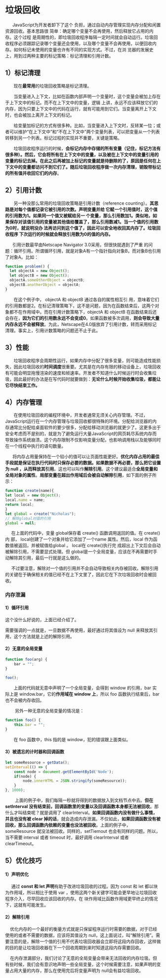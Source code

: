 
# 垃圾回收

       JavaScript为开发者卸下了这个 负担，通过自动内存管理实现内存分配和闲置资源回收。基本思路很 简单：确定哪个变量不会再使用，然后释放它占用的内存。这个过程 是周期性的，即垃圾回收程序每隔一定时间就会自动运行。垃圾回收程序必须跟踪记录哪个变量还会使用，以及哪个变量不会再使用，以便回收内存。如何标记未使用的变量也许有不同的实现方式。不过，在浏 览器的发展史上，用到过两种主要的标记策略：标记清理和引用计数。


## 1）标记清理

        现在**最常用**的垃圾回收策略是标记清理。

        当变量进入上下文，比如在函数内部声明一个变量时，这个变量会被加上存在于上下文中的标记。而不在上下文中的变量，逻辑 上讲，永远不应该释放它们的内存，因为只要上下文中的代码在运行，就有可能用到它们。当变量离开上下文时，也会被加上离开上下文的标记。

        给变量加标记的方式有很多种。比如，当变量进入上下文时，反转某一位；或者可以维护“在上下文中”和“不在上下文中”两个变量列表，可以把变量从一个列表转移到另一个列表。标记过程的实现并不重要，关键是策略。

        垃圾回收程序运行的时候，**会标记内存中存储的所有变量（记住，标记方法有很多种）。然后，它会将所有在上下文中的变量，以及被在上下文中的变量引用的变量的标记去掉。在此之后再被加上标记的变量就是待删除的了，原因是任何在上下文中的变量都访问不到它们了。随后垃圾回收程序做一次内存清理，销毁带标记的所有值并收回它们的内存**。


## 2）引用计数

        另一种没那么常用的垃圾回收策略是引用计数（reference counting）。**其思路是对每个值都记录它被引用的次数。声明变量并给 它赋一个引用值时，这个值的引用数为1。如果同一个值又被赋给另一 个变量，那么引用数加1。类似地，如果保存对该值引用的变量被其他值给覆盖了，那么引用数减1。当一个值的引用数为0时，就说明没办 法再访问到这个值了，因此可以安全地收回其内存了。垃圾回收程序 下次运行的时候就会释放引用数为0的值的内存。**

       引用计数最早由Netscape Navigator 3.0采用，但很快就遇到了严重 的问题：循环引用。所谓循环引用，就是对象A有一个指针指向对象B，而对象B也引用了对象A。比如：

```javascript
function problem() {
  let objectA = new Object();
  let objectB = new Object();
  objectA.someOtherObject = objectB;
  objectB.anotherObject = objectA;
}
```

        在这个例子中， objectA 和 objectB 通过各自的属性相互引 用，意味着它们的引用数都是2。在标记清理策略下，这不是问题，因为在函数结束后，这两个对象都不在作用域中。而在引用计数策略下，objectA 和 objectB 在函数结束后还会存在，**因为它们的引用数永远不会变成0**。如果函数被多次调用，**则会导致大量内存永远不会被释放**。为此，Netscape在4.0版放弃了引用计数，转而采用标记清理。事实上，引用计数策略的问题还不止于此。


## 3）性能

        垃圾回收程序会周期性运行，如果内存中分配了很多变量，则可能造成性能损失，因此垃圾回收的**时间调度**很重要。尤其是在内存有限的移动设备上，垃圾回收有可能会明显拖慢渲染的速度和帧速率。开发者不知道什么时候运行时会收集垃圾，因此最好的办法是在写代码时就要做到：**无论什么时候开始收集垃圾，都能让它尽快结束工作。**


## 4）内存管理

        在使用垃圾回收的编程环境中，开发者通常无须关心内存管理。不过，JavaScript运行在一个内存管理与垃圾回收都很特殊的环境。分配给浏览器的内存通常比分配给桌面软件的要少很多，分配给移动浏览器的就更少了。这更多出于安全考虑而不是别的，就是为了避免运行大量JavaScript的网页耗尽系统内存而导致操作系统崩溃。这个内存限制不仅影响变量分配，也影响调用栈以及能够同时在一个线程中执行的语句数量。

       将内存占用量保持在一个较小的值可以让页面性能更好。**优化内存占用的最佳手段就是保证在执行代码时只保存必要的数据。如果数据不再必要，那么把它设置为 null ，从而释放其引用**。这也可以叫作**解除引用**。这个建议最适合**全局变量和全局对象的属性**。**局部变量在超出作用域后会被自动解除引用**，如下面的例子所示：

```javascript
function create(name){
let local = new Object();
local.name = name;
return local;
}
let global = create("Nicholas");
// 解除global对值的引用
global = null;
```

      在上面的代码中，变量 global保存着 create() 函数调用返回的值。在 create() 内 部， local创建了一个对象并给它添加了一个name 属性。然后，local 作为函数值被返回，并被赋值给global 。 local在 create()执行完 成超出上下文后会自动被解除引用，不需要显式处理。但 global是一个全局变量，应该在不再需要时手动解除其引用，最后一行就是这么做的。

      不过要注意，解除对一个值的引用并不会自动导致相关内存被回收。解除引用的关键在于确保相关的值已经不在上下文里了，因此它在下次垃圾回收时会被回收。


### 内存泄漏


#### 1）循环引用

这个没什么好说的，上面已经介绍了。

需要强调的一点就是，一旦数据不再使用，最好通过将其值设为 null 来释放其引用，这个方法就是上述的解除引用。


#### 2）**无意的全局变量**

```javascript
function foo(arg) {
    bar = "";
}
 
foo();
```

        上面的代码就无意中声明了一个全局变量，会得到 window 的引用，bar 实际上是 window.bar，它的**作用域在 window 上**，所以 foo 函数执行结束后，bar 也不会被内存收回。

         另外一种无意的全局变量的情况是：

```javascript
function foo() {
    this.bar = "";
}
```

        在 foo 函数中，this 指的是 window，犯的错误跟上面类似。


#### 3）**被遗忘的计时器和回调函数**

```javascript
let someResource = getData();
setInterval(() => {
    const node = document.getElementById('Node');
    if(node) {
        node.innerHTML = JSON.stringify(someResource));
    }
}, 1000);
```

         上面的例子中，我们每隔一秒就将得到的数据放入到文档节点中去。**但在 setInterval 没有结束前，回调函数里的变量以及回调函数本身都无法被回收**。那什么才叫结束呢？就是调用了 clearInterval。**如果回调函数内没有做什么事情，并且也没有被 clear 掉的话**，就会造成内存泄漏。不仅如此，**如果回调函数没有被回收，那么回调函数内依赖的变量也没法被回收**。上面的例子中，someResource 就没法被回收。同样的，setTiemout 也会有同样的问题。所以，当不需要 interval 或者 timeout 时，最好调用 clearInterval 或者 clearTimeout。


## 5）优化技巧




#### 1）声明优化

      通过 **const 和 let 声明**有助于改进垃圾回收的过程。因为 const 和 let 都以块为作用域，所以相比于使用 var ，使用这两个新关键字可能会更早地让垃圾回收程序介入，尽早回收应该回收的内存。在 块作用域比函数作用域更早终止的情况下，这就有可能发生。


#### 2）解除引用

     优化内存的一个最好的衡量方式就是只保留程序运行时需要的数据，对于已经使用的或者不需要的数据，应该将其值设为 null，这上面说过，叫“解除引用”。需要注意的是，解除一个值的引用不代表垃圾回收器会立即将这段内存回收，这样做的目的是让垃圾回收器在下一个回收周期到来时知道这段内存需要回收。

     在内存泄漏部分，我们讨论了无意的全局变量会带来无法回收的内存垃圾。但有些时候，我们会有意识地声明一些全局变量，这个时候需要注意，如果声明的变量占用大量的内存，那么在使用完后将变量声明为 null会有益垃圾回收。
